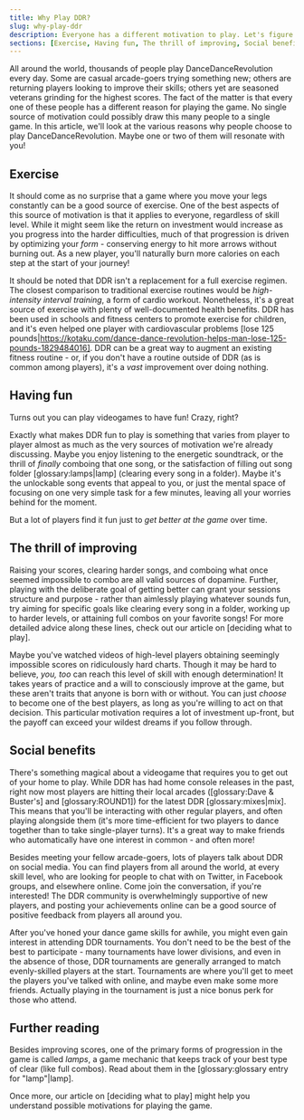 ```yaml
---
title: Why Play DDR?
slug: why-play-ddr
description: Everyone has a different motivation to play. Let's figure out yours!
sections: [Exercise, Having fun, The thrill of improving, Social benefits, Further reading]
---
```

All around the world, thousands of people play DanceDanceRevolution every day. Some are casual arcade-goers trying something new; others are returning players looking to improve their skills; others yet are seasoned veterans grinding for the highest scores. The fact of the matter is that every one of these people has a different reason for playing the game. No single source of motivation could possibly draw this many people to a single game. In this article, we'll look at the various reasons why people choose to play DanceDanceRevolution. Maybe one or two of them will resonate with you!

## Exercise

It should come as no surprise that a game where you move your legs constantly can be a good source of exercise. One of the best aspects of this source of motivation is that it applies to everyone, regardless of skill level. While it might seem like the return on investment would increase as you progress into the harder difficulties, much of that progression is driven by optimizing your *form* - conserving energy to hit more arrows without burning out. As a new player, you'll naturally burn more calories on each step at the start of your journey!

It should be noted that DDR isn't a replacement for a full exercise regimen. The closest comparison to traditional exercise routines would be *high-intensity interval training*, a form of cardio workout. Nonetheless, it's a great source of exercise with plenty of well-documented health benefits. DDR has been used in schools and fitness centers to promote exercise for children, and it's even helped one player with cardiovascular problems [lose 125 pounds|https://kotaku.com/dance-dance-revolution-helps-man-lose-125-pounds-1829484016]. DDR can be a great way to augment an existing fitness routine - or, if you don't have a routine outside of DDR (as is common among players), it's a *vast* improvement over doing nothing.

## Having fun

Turns out you can play videogames to have fun! Crazy, right?

Exactly what makes DDR fun to play is something that varies from player to player almost as much as the very sources of motivation we're already discussing. Maybe you enjoy listening to the energetic soundtrack, or the thrill of *finally* comboing that one song, or the satisfaction of filling out song folder [glossary:lamps|lamp] (clearing every song in a folder). Maybe it's the unlockable song events that appeal to you, or just the mental space of focusing on one very simple task for a few minutes, leaving all your worries behind for the moment.

But a lot of players find it fun just to *get better at the game* over time.

## The thrill of improving

Raising your scores, clearing harder songs, and comboing what once seemed impossible to combo are all valid sources of dopamine. Further, playing with the deliberate goal of getting better can grant your sessions structure and purpose - rather than aimlessly playing whatever sounds fun, try aiming for specific goals like clearing every song in a folder, working up to harder levels, or attaining full combos on your favorite songs! For more detailed advice along these lines, check out our article on [deciding what to play].

Maybe you've watched videos of high-level players obtaining seemingly impossible scores on ridiculously hard charts. Though it may be hard to believe, *you, too* can reach this level of skill with enough determination! It takes years of practice and a will to consciously improve at the game, but these aren't traits that anyone is born with or without. You can just *choose* to become one of the best players, as long as you're willing to act on that decision. This particular motivation requires a lot of investment up-front, but the payoff can exceed your wildest dreams if you follow through.

## Social benefits

There's something magical about a videogame that requires you to get out of your home to play. While DDR has had home console releases in the past, right now most players are hitting their local arcades ([glossary:Dave & Buster's] and [glossary:ROUND1]) for the latest DDR [glossary:mixes|mix]. This means that you'll be interacting with other regular players, and often playing alongside them (it's more time-efficient for two players to dance together than to take single-player turns). It's a great way to make friends who automatically have one interest in common - and often more!

Besides meeting your fellow arcade-goers, lots of players talk about DDR on social media. You can find players from all around the world, at every skill level, who are looking for people to chat with on Twitter, in Facebook groups, and elsewhere online. Come join the conversation, if you're interested! The DDR community is overwhelmingly supportive of new players, and posting your achievements online can be a good source of positive feedback from players all around you.

After you've honed your dance game skills for awhile, you might even gain interest in attending DDR tournaments. You don't need to be the best of the best to participate - many tournaments have lower divisions, and even in the absence of those, DDR tournaments are generally arranged to match evenly-skilled players at the start. Tournaments are where you'll get to meet the players you've talked with online, and maybe even make some more friends. Actually playing in the tournament is just a nice bonus perk for those who attend.

## Further reading

Besides improving scores, one of the primary forms of progression in the game is called *lamps*, a game mechanic that keeps track of your best type of clear (like full combos). Read about them in the [glossary:glossary entry for "lamp"|lamp].

Once more, our article on [deciding what to play] might help you understand possible motivations for playing the game.